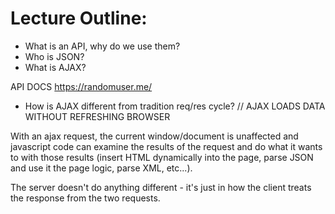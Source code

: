 # Lecture Outline:
 - What is an API, why do we use them?
 - Who is JSON?
 - What is AJAX?

 API DOCS
 https://randomuser.me/


 - How is AJAX different from tradition req/res cycle?
  // AJAX LOADS DATA WITHOUT REFRESHING BROWSER

 With an ajax request, the current window/document is unaffected and javascript code can examine the results of the request and do what it wants to with those results (insert HTML dynamically into the page, parse JSON and use it the page logic, parse XML, etc...).

The server doesn't do anything different - it's just in how the client treats the response from the two requests.
